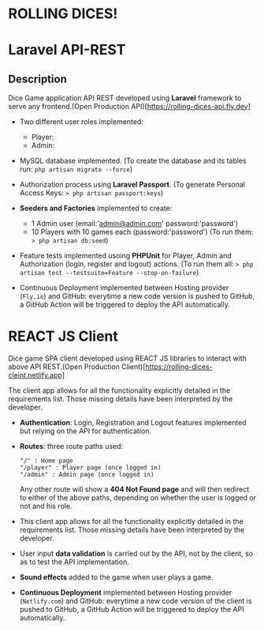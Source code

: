 # ROLLING DICES!

# Laravel API-REST
## Description
Dice Game application API REST developed using **Laravel** framework to serve any frontend.(Open Production API)[https://rolling-dices-api.fly.dev]

- Two different user roles implemented:
  - Player:
  - Admin:

- MySQL database implemented.
    (To create the database and its tables run: ```php artisan migrate --force```)

- Authorization process using **Laravel Passport**.
  (To generate Personal Access Keys: ```> php artisan passport:keys```)

- **Seeders and Factories** implemented to create:
  - 1 Admin user (email:'admin@admin.com' password:'password')
  - 10 Players with 10 games each (password:'password')
    (To run them: ```> php artisan db:seed```)

- Feature tests implemented usoing **PHPUnit** for Player, Admin and Authorization (login, register and logout) actions.
    (To run them all: ```> php artisan test --testsuite=Feature --stop-on-failure```)

- Continuous Deployment implemented between Hosting provider (`Fly.io`) and GitHub: everytime a new code version is pushed to GitHub, a GitHub Action will be triggered to deploy the API automatically.


# REACT JS Client
Dice game SPA client developed using REACT JS libraries to interact with above API REST.(Open Production Client)[https://rolling-dices-cleint.netlify.app]

The client app allows for all the functionality explicitly detailed in the requirements list. Those missing details have been interpreted by the developer.

- **Authentication**: Login, Registration and Logout features implemented but relying on the API for authentication.
  
- **Routes**: three route paths used:
  
      "/" : Home page
      "/player" : Player page (once logged in)
      "/admin" : Admin page (once logged in)

  Any other route will show a **404 Not Found page** and will then redirect to either of the above paths, depending on whether the user is logged or not and his role.

- This client app allows for all the functionality explicitly detailed in the requirements list. Those missing details have been interpreted by the developer.
  
- User input **data validation** is carried out by the API, not by the client, so as to test the API implementation.

- **Sound effects** added to the game when user plays a game.
  
- **Continuous Deployment** implemented between Hosting provider (`Netlify.com`) and GitHub: everytime a new code version of the client is pushed to GitHub, a GitHub Action will be triggered to deploy the API automatically.
